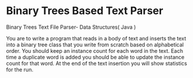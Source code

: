 # Binary Trees Based Text Parser
Binary Trees Text File Parser- Data Structures( Java )

You are to write a program that reads in a body of text and inserts the text into a binary tree class that you write from scratch based on alphabetical order. You should keep an instance count for each word in the text. Each time a duplicate word is added you should be able to update the instance count for that word. At the end of the text insertion you will show statistics for the run.
